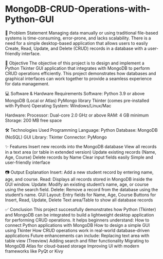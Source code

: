 # MongoDB-CRUD-Operations-with-Python-GUI

📌 Problem Statement
Managing data manually or using traditional file-based systems is time-consuming, error-prone, and lacks scalability. There is a need for a simple desktop-based application that allows users to easily Create, Read, Update, and Delete (CRUD) records in a database with a user-friendly interface.

🎯 Objective
The objective of this project is to design and implement a Python Tkinter GUI application that integrates with MongoDB to perform CRUD operations efficiently. This project demonstrates how databases and graphical interfaces can work together to provide a seamless experience for data management.

💻 Software & Hardware Requirements
Software:
Python 3.9 or above
MongoDB (Local or Atlas)
PyMongo library
Tkinter (comes pre-installed with Python)
Operating System: Windows/Linux/Mac

Hardware:
Processor: Dual-core 2.0 GHz or above
RAM: 4 GB minimum
Storage: 200 MB free space

🛠️ Technologies Used
Programming Language: Python
Database: MongoDB (NoSQL)
GUI Library: Tkinter
Connector: PyMongo

✨ Features
Insert new records into the MongoDB database
View all records in a text area (or table in extended version)
Update existing records (Name, Age, Course)
Delete records by Name
Clear input fields easily
Simple and user-friendly interface

📷 Output Explanation
Insert: Add a new student record by entering name, age, and course.
Read: Displays all records stored in MongoDB inside the GUI window.
Update: Modify an existing student’s name, age, or course using the search field.
Delete: Remove a record from the database using the student’s name.
GUI Layout:
            Entry fields for Name, Age, Course
            Buttons for Insert, Read, Update, Delete
            Text area/Table to show all database records

✅ Conclusion
This project successfully demonstrates how Python (Tkinter) and MongoDB can be integrated to build a lightweight desktop application for performing CRUD operations. It helps beginners understand:
How to connect Python applications with MongoDB
How to design a simple GUI using Tkinter
How CRUD operations work in real-world database-driven applications
Future enhancements can include:
Replacing text area with table view (Treeview)
Adding search and filter functionality
Migrating to MongoDB Atlas for cloud-based storage
Improving UI with modern frameworks like PyQt or Kivy
